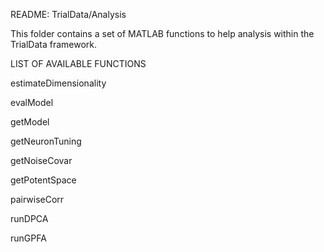 README: TrialData/Analysis

This folder contains a set of MATLAB functions to help analysis within the TrialData framework.

LIST OF AVAILABLE FUNCTIONS

estimateDimensionality

evalModel

getModel

getNeuronTuning

getNoiseCovar

getPotentSpace

pairwiseCorr

runDPCA

runGPFA